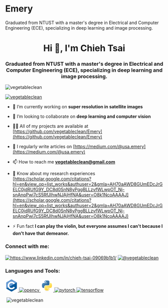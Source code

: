 # Emery
 Graduated from NTUST with a master's degree in Electrical and Computer Engineering (ECE), specializing in deep learning and image processing.
 <h1 align="center">Hi 👋, I'm Chieh Tsai</h1>
<h3 align="center">Graduated from NTUST with a master's degree in Electrical and Computer Engineering (ECE), specializing in deep learning and image processing.</h3>

<p align="left"> <img src="https://komarev.com/ghpvc/?username=vegetableclean&label=Profile%20views&color=0e75b6&style=flat" alt="vegetableclean" /> </p>

<p align="left"> <a href="https://github.com/ryo-ma/github-profile-trophy"><img src="https://github-profile-trophy.vercel.app/?username=vegetableclean" alt="vegetableclean" /></a> </p>

- 🔭 I’m currently working on **super resolution in satellite images**

- 👯 I’m looking to collaborate on **deep learning and computer vision**

- 👨‍💻 All of my projects are available at [https://github.com/vegetableclean/Emery](https://github.com/vegetableclean/Emery)

- 📝 I regularly write articles on [https://medium.com/@usa.emery](https://medium.com/@usa.emery)

- 📫 How to reach me **vegetableclean@gmail.com**

- 📄 Know about my research experiences [https://scholar.google.com/citations?hl=en&view_op=list_works&authuser=2&gmla=AH70aAWD8GUmEDcJrGELC0jdRUfG9Y_DC8d0SnN8yPggBLLzvfWLwpOT_Nj-snAnpPwi7cS5RfJIhwNJAjHfNA&user=O8k1NcoAAAAJ](https://scholar.google.com/citations?hl=en&view_op=list_works&authuser=2&gmla=AH70aAWD8GUmEDcJrGELC0jdRUfG9Y_DC8d0SnN8yPggBLLzvfWLwpOT_Nj-snAnpPwi7cS5RfJIhwNJAjHfNA&user=O8k1NcoAAAAJ)

- ⚡ Fun fact **I can play the violin, but everyone assumes I can't because I don't have that demeanor.**

<h3 align="left">Connect with me:</h3>
<p align="left">
<a href="https://linkedin.com/in/https://www.linkedin.com/in/chieh-tsai-09069b1b1/" target="blank"><img align="center" src="https://raw.githubusercontent.com/rahuldkjain/github-profile-readme-generator/master/src/images/icons/Social/linked-in-alt.svg" alt="https://www.linkedin.com/in/chieh-tsai-09069b1b1/" height="30" width="40" /></a>
<a href="https://medium.com/@vegetableclean" target="blank"><img align="center" src="https://raw.githubusercontent.com/rahuldkjain/github-profile-readme-generator/master/src/images/icons/Social/medium.svg" alt="@vegetableclean" height="30" width="40" /></a>
</p>

<h3 align="left">Languages and Tools:</h3>
<p align="left"> <a href="https://www.cprogramming.com/" target="_blank" rel="noreferrer"> <img src="https://raw.githubusercontent.com/devicons/devicon/master/icons/c/c-original.svg" alt="c" width="40" height="40"/> </a> <a href="https://opencv.org/" target="_blank" rel="noreferrer"> <img src="https://www.vectorlogo.zone/logos/opencv/opencv-icon.svg" alt="opencv" width="40" height="40"/> </a> <a href="https://www.python.org" target="_blank" rel="noreferrer"> <img src="https://raw.githubusercontent.com/devicons/devicon/master/icons/python/python-original.svg" alt="python" width="40" height="40"/> </a> <a href="https://pytorch.org/" target="_blank" rel="noreferrer"> <img src="https://www.vectorlogo.zone/logos/pytorch/pytorch-icon.svg" alt="pytorch" width="40" height="40"/> </a> <a href="https://www.tensorflow.org" target="_blank" rel="noreferrer"> <img src="https://www.vectorlogo.zone/logos/tensorflow/tensorflow-icon.svg" alt="tensorflow" width="40" height="40"/> </a> </p>

<p>&nbsp;<img align="center" src="https://github-readme-stats.vercel.app/api?username=vegetableclean&show_icons=true&locale=en" alt="vegetableclean" /></p>

